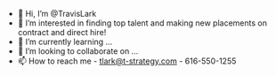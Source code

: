 - 👋 Hi, I’m @TravisLark
- 👀 I’m interested in finding top talent and making new placements on contract and direct hire!
- 🌱 I’m currently learning ...
- 💞️ I’m looking to collaborate on ...
- 📫 How to reach me - tlark@t-strategy.com - 616-550-1255

<!---
TravisLark/TravisLark is a ✨ special ✨ repository because its `README.md` (this file) appears on your GitHub profile.
You can click the Preview link to take a look at your changes.
--->
